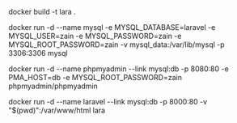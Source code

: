 docker build -t lara .

docker run -d --name mysql -e MYSQL_DATABASE=laravel -e MYSQL_USER=zain -e MYSQL_PASSWORD=zain -e MYSQL_ROOT_PASSWORD=zain -v mysql_data:/var/lib/mysql -p 3306:3306 mysql


docker run -d --name phpmyadmin --link mysql:db -p 8080:80 -e PMA_HOST=db -e MYSQL_ROOT_PASSWORD=zain phpmyadmin/phpmyadmin


docker run -d --name laravel --link mysql:db -p 8000:80 -v "$(pwd)":/var/www/html lara




